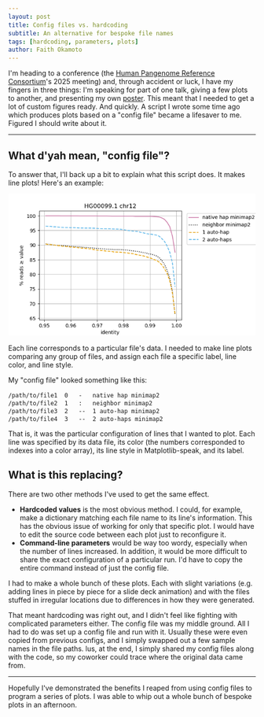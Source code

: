 ```yaml
---
layout: post
title: Config files vs. hardcoding
subtitle: An alternative for bespoke file names
tags: [hardcoding, parameters, plots]
author: Faith Okamoto
---
```


I'm heading to a conference (the [Human Pangenome Reference Consortium][HPRC]'s
2025 meeting) and, through accident or luck, I have my fingers in three things:
I'm speaking for part of one talk, giving a few plots to another, and presenting
my own [poster][Poster]. This meant that I needed to get a lot of custom figures 
ready. And quickly. A script I wrote some time ago which produces plots based on
a "config file" became a lifesaver to me. Figured I should write about it.

----

## What d'yah mean, "config file"?

To answer that, I'll back up a bit to explain what this script does. It makes
line plots! Here's an example:

![Graph with four lines of various colors/styles. Each is labeled in the legend][LinePlot]

Each line corresponds to a particular file's data. I needed to make line plots
comparing any group of files, and assign each file a specific label, line color,
and line style.

My "config file" looked something like this:
```
/path/to/file1	0	-	native hap minimap2
/path/to/file2	1	:	neighbor minimap2
/path/to/file3	2	--	1 auto-hap minimap2
/path/to/file4	3	--	2 auto-haps minimap2
```
That is, it was the particular configuration of lines that I wanted to plot.
Each line was specified by its data file, its color (the numbers corresponded to
indexes into a color array), its line style in Matplotlib-speak, and its label.

## What is this replacing?

There are two other methods I've used to get the same effect.

- **Hardcoded values** is the most obvious method. I could, for example, make a 
dictionary matching each file name to its line's information. This has the
obvious issue of working for only that specific plot. I would have to edit the
source code between each plot just to reconfigure it.
- **Command-line parameters** would be way too wordy, especially when the number
of lines increased. In addition, it would be more difficult to share the exact
configuration of a particular run. I'd have to copy the entire command instead
of just the config file.

I had to make a whole bunch of these plots. Each with slight variations (e.g.
adding lines in piece by piece for a slide deck animation) and with the files
stuffed in irregular locations due to differences in how they were generated.

That meant hardcoding was right out, and I didn't feel like fighting with
complicated parameters either. The config file was my middle ground. All I had
to do was set up a config file and run with it. Usually these were even copied
from previous configs, and I simply swapped out a few sample names in the file
paths. lus, at the end, I simply shared my config files along with the code, so
my coworker could trace where the original data came from.

----

Hopefully I've demonstrated the benefits I reaped from using config files to
program a series of plots. I was able to whip out a whole bunch of bespoke plots
in an afternoon.

[HPRC]: https://humanpangenome.org/
[LinePlot]: ../assets/img/config-file-line-plot.png
[Poster]: https://docs.google.com/presentation/d/1FNxrSbd8-xKqp_qzcZzBvYWilVzwbX5H9EGnSXxtv-c/edit?usp=sharing
